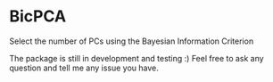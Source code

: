 # BicPCA
Select the number of PCs using the Bayesian Information Criterion

The package is still in development and testing :)
Feel free to ask any question and tell me any issue you have. 
